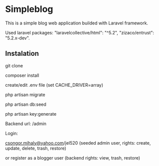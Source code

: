 # Simpleblog

This is a simple blog web application builded with Laravel framework.

Used laravel packages: "laravelcollective/html": "^5.2", "zizaco/entrust": "5.2.x-dev".

## Instalation

git clone

composer install

create/edit .env file (set CACHE_DRIVER=array)

php artisan migrate

php artisan db:seed

php artisan key:generate

Backend url: /admin

Login:

csongor.mihaly@yahoo.com/jel520 (seeded admin user, rights: create, update, delete, trash, restore)

or register as a blogger user (backend rights: view, trash, restore)
